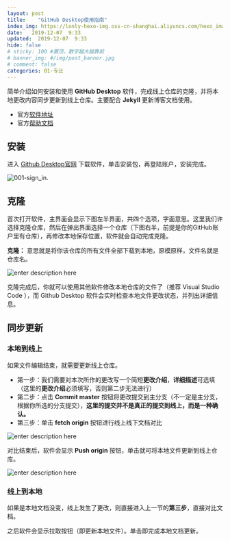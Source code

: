 ```yaml
---
layout: post
title:    "GitHub Desktop使用指南"
index_img: https://lonly-hexo-img.oss-cn-shanghai.aliyuncs.com/hexo_images/GitHub_Desktop使用指南/github_desktop_logo.png
date:   2019-12-07  9:33 
updated:  2019-12-07  9:33 
hide: false
# sticky: 100 #置顶，数字越大越靠前
# banner_img: #/img/post_banner.jpg
# comment: false
categories: 01-专业
---
```


简单介绍如何安装和使用 **GitHub Desktop** 软件，完成线上仓库的克隆，并将本地更改内容同步更新到线上仓库。主要配合 **Jekyll** 更新博客文档使用。

- 官方[软件地址](https://desktop.github.com/)
- 官方[帮助文档](https://help.github.com/en)

## 安装

进入 [Github Desktop官网](https://desktop.github.com/) 下载软件，单击安装包，再登陆账户，安装完成。

![001-sign_in.](https://lonly-hexo-img.oss-cn-shanghai.aliyuncs.com/hexo_images/GitHub_Desktop使用指南/001=sign_in.png)

## 克隆

首次打开软件，主界面会显示下图左半界面，共四个选项，字面意思。这里我们许选择克隆仓库，然后在弹出界面选择一个仓库（下图右半，前提是你的GitHub账户里有仓库），再修改本地保存位置，软件就会自动完成克隆。  

**克隆：** 意思就是将你该仓库的所有文件全部下载到本地，原模原样，文件名就是仓库名。

![enter description here](https://lonly-hexo-img.oss-cn-shanghai.aliyuncs.com/hexo_images/GitHub_Desktop使用指南/clone.png)

克隆完成后，你就可以使用其他软件修改本地仓库的文件了（推荐 Visual Studio Code ），而 Github Desktop 软件会实时检查本地文件更改状态，并列出详细信息。

## 同步更新

### 本地到线上

如果文件编辑结束，就需要更新线上仓库。

- 第一步：我们需要对本次所作的更改写一个简短**更改介绍**，**详细描述**可选填（这里的**更改介绍**必须填写，否则第二步无法进行）
- 第二步：点击 **Commit master** 按钮将更改提交到主分支（不一定是主分支，根据你所选的分支提交），**这里的提交并不是真正的提交到线上，而是一种确认。**
- 第三步：单击 **fetch origin** 按钮进行线上线下文档对比

![enter description here](https://lonly-hexo-img.oss-cn-shanghai.aliyuncs.com/hexo_images/GitHub_Desktop使用指南/003-change_file.png)

对比结束后，软件会显示 **Push origin** 按钮，单击就可将本地文件更新到线上仓库。

![enter description here](https://lonly-hexo-img.oss-cn-shanghai.aliyuncs.com/hexo_images/GitHub_Desktop使用指南/004-push.png)

### 线上到本地

如果是本地文档没变，线上发生了更改，则直接进入上一节的**第三步**，直接对比文档。

之后软件会显示拉取按钮（即更新本地文件）。单击即完成本地文档更新。